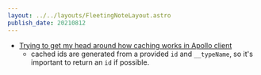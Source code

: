 ```yaml
---
layout: ../../layouts/FleetingNoteLayout.astro
publish_date: 20210812
---
```


- [Trying to get my head around how caching works in Apollo client](https://www.youtube.com/watch?v=PcAl3lRF4fQ)
  - cached ids are generated from a provided `id` and `__typeName`, so it's important to return an `id` if possible.
